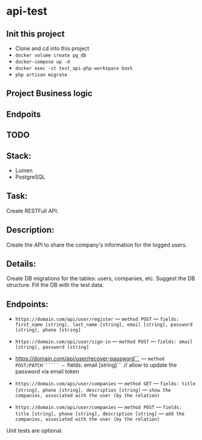 # api-test

## Init this project

- Clone and cd into this project
- ```docker volume create pg_db```
- ```docker-compose up -d```
- ```docker exec -it test_api-php-workspace bash```
- ```php artisan migrate```

## Project Business logic

## Endpoits

## TODO

## Stack:
- Lumen
- PostgreSQL

## Task:
Create RESTFull API.

## Description:
Create the API to share the company's information for the logged users.


## Details:

Create DB migrations for the tables: users, companies, etc.
Suggest the DB structure. Fill the DB with the test data.

## Endpoints:
- ```https://domain.com/api/user/register```
  — ```method POST```
  — ```fields: first_name [string], last_name [string], email [string], password [string], phone [string]```

- ```https://domain.com/api/user/sign-in```
  — ```method POST```
  — ```fields: email [string], password [string]```

- https://domain.com/api/user/recover-password```
  — ```method POST/PATCH``````
  — ```fields: email [string]``` // allow to update the password via email token

- ```https://domain.com/api/user/companies```
  — ```method GET```
  — ```fields: title [string], phone [string], description [string]```
  — ```show the companies, associated with the user (by the relation)```

- ```https://domain.com/api/user/companies```
  — ```method POST```
  — ```fields: title [string], phone [string], description [string]```
  — ```add the companies, associated with the user (by the relation)```

Unit tests are optional.